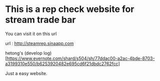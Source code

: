 This is a rep check website for stream trade bar 
===========

You can visit it on this url 

url : http://steamrep.sinaapp.com

hetong's (develop log)[https://www.evernote.com/shard/s504/sh/77ddac00-a2ac-4bde-8703-a3199310e550/b6253920482e695cd6f21dbdc2762fcc]

Just a easy website.
